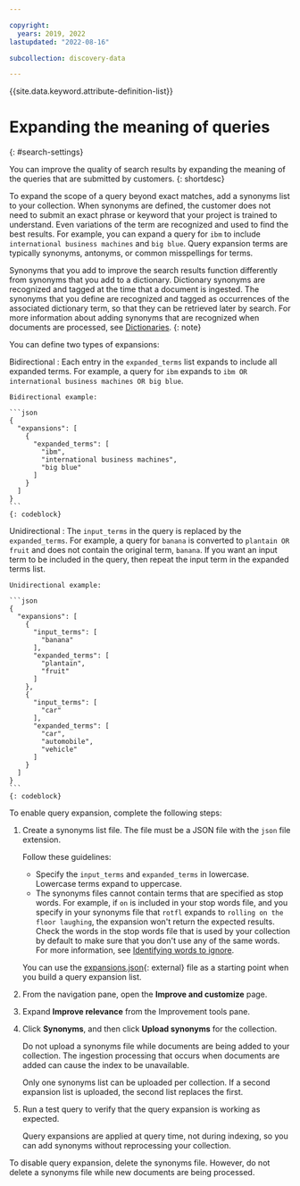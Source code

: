 ```yaml
---

copyright:
  years: 2019, 2022
lastupdated: "2022-08-16"

subcollection: discovery-data

---
```


{{site.data.keyword.attribute-definition-list}}

# Expanding the meaning of queries
{: #search-settings}

<!-- c/s help for *Search settings* page. Do not delete. -->

You can improve the quality of search results by expanding the meaning of the queries that are submitted by customers.
{: shortdesc}

To expand the scope of a query beyond exact matches, add a synonyms list to your collection. When synonyms are defined, the customer does not need to submit an exact phrase or keyword that your project is trained to understand. Even variations of the term are recognized and used to find the best results. For example, you can expand a query for `ibm` to include `international business machines` and `big blue`. Query expansion terms are typically synonyms, antonyms, or common misspellings for terms.

Synonyms that you add to improve the search results function differently from synonyms that you add to a dictionary. Dictionary synonyms are recognized and tagged at the time that a document is ingested. The synonyms that you define are recognized and tagged as occurrences of the associated dictionary term, so that they can be retrieved later by search. For more information about adding synonyms that are recognized when documents are processed, see [Dictionaries](/docs/discovery-data?topic=discovery-data-domain-dictionary).
{: note}

You can define two types of expansions:

Bidirectional
:   Each entry in the `expanded_terms` list expands to include all expanded terms. For example, a query for `ibm` expands to `ibm OR international business machines OR big blue`.

    Bidirectional example:

    ```json
    {
      "expansions": [
        {
          "expanded_terms": [
            "ibm",
            "international business machines",
            "big blue"
          ]
        }
      ]
    }
    ```
    {: codeblock}

Unidirectional
:   The `input_terms` in the query is replaced by the `expanded_terms`. For example, a query for `banana` is converted to `plantain OR fruit` and does not contain the original term, `banana`. If you want an input term to be included in the query, then repeat the input term in the expanded terms list.

    Unidirectional example:

    ```json
    {
      "expansions": [
        {
          "input_terms": [
            "banana"
          ],
          "expanded_terms": [
            "plantain",
            "fruit"
          ]
        },
        {
          "input_terms": [
            "car"
          ],
          "expanded_terms": [
            "car",
            "automobile",
            "vehicle"
          ]
        }
      ]
    }
    ```
    {: codeblock}

To enable query expansion, complete the following steps:

1.  Create a synonyms list file. The file must be a JSON file with the `json` file extension.

    Follow these guidelines:

    -   Specify the `input_terms` and `expanded_terms` in lowercase. Lowercase terms expand to uppercase.
    -   The synonyms files cannot contain terms that are specified as stop words. For example, if `on` is included in your stop words file, and you specify in your synonyms file that `rotfl` expands to `rolling on the floor laughing`, the expansion won't return the expected results. Check the words in the stop words file that is used by your collection by default to make sure that you don't use any of the same words. For more information, see [Identifying words to ignore](/docs/discovery-data?topic=discovery-data-stopwords).

    You can use the [expansions.json](https://watson-developer-cloud.github.io/doc-tutorial-downloads/discovery/expansions.json){: external} file as a starting point when you build a query expansion list.

1.  From the navigation pane, open the **Improve and customize** page.
1.  Expand **Improve relevance** from the Improvement tools pane.
1.  Click **Synonyms**, and then click **Upload synonyms** for the collection.

    Do not upload a synonyms file while documents are being added to your collection. The ingestion processing that occurs when documents are added can cause the index to be unavailable.

    Only one synonyms list can be uploaded per collection. If a second expansion list is uploaded, the second list replaces the first.

1.  Run a test query to verify that the query expansion is working as expected.

    Query expansions are applied at query time, not during indexing, so you can add synonyms without reprocessing your collection.

To disable query expansion, delete the synonyms file. However, do not delete a synonyms file while new documents are being processed.
